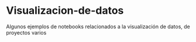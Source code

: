 # Visualizacion-de-datos
Algunos ejemplos de notebooks relacionados a la visualización de datos, de proyectos varios
